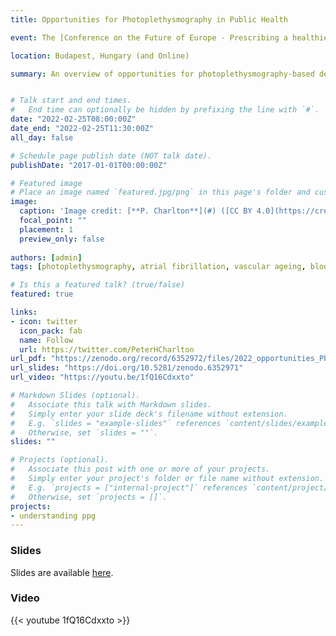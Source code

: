 ```yaml
---
title: Opportunities for Photoplethysmography in Public Health

event: The [Conference on the Future of Europe - Prescribing a healthier future for Europeans](https://futureu.europa.eu/processes/Health/f/4/meetings/128273?locale=en)

location: Budapest, Hungary (and Online)

summary: An overview of opportunities for photoplethysmography-based devices in Public Health


# Talk start and end times.
#   End time can optionally be hidden by prefixing the line with `#`.
date: "2022-02-25T08:00:00Z"
date_end: "2022-02-25T11:30:00Z"
all_day: false

# Schedule page publish date (NOT talk date).
publishDate: "2017-01-01T00:00:00Z"

# Featured image
# Place an image named `featured.jpg/png` in this page's folder and customize its options here.
image: 
  caption: 'Image credit: [**P. Charlton**](#) ([CC BY 4.0](https://creativecommons.org/licenses/by/4.0/))'
  focal_point: ""
  placement: 1
  preview_only: false
  
authors: [admin]
tags: [photoplethysmography, atrial fibrillation, vascular ageing, blood pressure]

# Is this a featured talk? (true/false)
featured: true

links:
- icon: twitter
  icon_pack: fab
  name: Follow
  url: https://twitter.com/PeterHCharlton
url_pdf: "https://zenodo.org/record/6352972/files/2022_opportunities_PPG_video.pdf?download=1"
url_slides: "https://doi.org/10.5281/zenodo.6352971"
url_video: "https://youtu.be/1fQ16Cdxxto"

# Markdown Slides (optional).
#   Associate this talk with Markdown slides.
#   Simply enter your slide deck's filename without extension.
#   E.g. `slides = "example-slides"` references `content/slides/example-slides.md`.
#   Otherwise, set `slides = ""`.
slides: ""

# Projects (optional).
#   Associate this post with one or more of your projects.
#   Simply enter your project's folder or file name without extension.
#   E.g. `projects = ["internal-project"]` references `content/project/deep-learning/index.md`.
#   Otherwise, set `projects = []`.
projects:
- understanding ppg
---
```


### Slides

Slides are available [here](https://doi.org/10.5281/zenodo.6352971).

### Video

{{< youtube 1fQ16Cdxxto >}}


